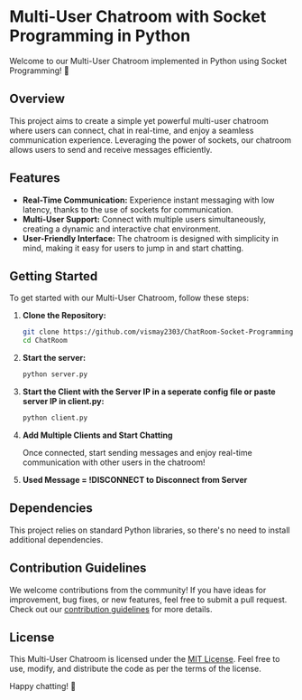 # Multi-User Chatroom with Socket Programming in Python

Welcome to our Multi-User Chatroom implemented in Python using Socket Programming! 🚀

## Overview

This project aims to create a simple yet powerful multi-user chatroom where users can connect, chat in real-time, and enjoy a seamless communication experience. Leveraging the power of sockets, our chatroom allows users to send and receive messages efficiently.

## Features

- **Real-Time Communication:** Experience instant messaging with low latency, thanks to the use of sockets for communication.
- **Multi-User Support:** Connect with multiple users simultaneously, creating a dynamic and interactive chat environment.
- **User-Friendly Interface:** The chatroom is designed with simplicity in mind, making it easy for users to jump in and start chatting.

## Getting Started

To get started with our Multi-User Chatroom, follow these steps:

1. **Clone the Repository:**
   ```bash
   git clone https://github.com/vismay2303/ChatRoom-Socket-Programming.git
   cd ChatRoom

2. **Start the server:**
   ```bash
   python server.py

3. **Start the Client with the Server IP in a seperate config file or paste server IP in client.py:**
   ```bash
   python client.py

4. **Add Multiple Clients and Start Chatting**

   Once connected, start sending messages and enjoy real-time communication with other users in the chatroom!

6. **Used Message = !DISCONNECT to Disconnect from Server**

## Dependencies

This project relies on standard Python libraries, so there's no need to install additional dependencies.

## Contribution Guidelines

We welcome contributions from the community! If you have ideas for improvement, bug fixes, or new features, feel free to submit a pull request. Check out our [contribution guidelines](CONTRIBUTING.md) for more details.

## License

This Multi-User Chatroom is licensed under the [MIT License](LICENSE). Feel free to use, modify, and distribute the code as per the terms of the license.

Happy chatting! 🎉


